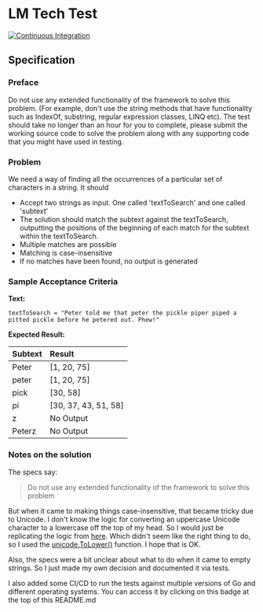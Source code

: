 # LM Tech Test

[![Continuous Integration](https://github.com/ebh/lm-tech-test/actions/workflows/ci.yml/badge.svg)](https://github.com/ebh/lm-tech-test/actions/workflows/ci.yml)

## Specification

### Preface

Do not use any extended functionality of the framework to solve this problem. (For example, don't use the string methods
that have functionality such as IndexOf, substring, regular expression classes, LINQ etc). The test should take no
longer than an hour for you to complete, please submit the working source code to solve the problem along with any
supporting code that you might have used in testing.

### Problem

We need a way of finding all the occurrences of a particular set of characters in a string. It should

* Accept two strings as input. One called 'textToSearch' and one called 'subtext'
* The solution should match the subtext against the textToSearch, outputting the positions of the beginning of each
  match for the subtext within the textToSearch.
* Multiple matches are possible
* Matching is case-insensitive
* If no matches have been found, no output is generated

### Sample Acceptance Criteria

**Text:**

`textToSearch = "Peter told me that peter the pickle piper piped a pitted pickle before he petered out. Phew!"`

**Expected Result:**

| Subtext    | Result               |
| -----------|:---------------------|
| Peter      | [1, 20, 75]          |
| peter      | [1, 20, 75]          |
| pick       | [30, 58]             |
| pi         | [30, 37, 43, 51, 58] |
| z          | No Output          |
| Peterz     | No Output          |

### Notes on the solution

The specs say:

> Do not use any extended functionality of the framework to solve this problem

But when it came to making things case-insensitive, that became tricky due to Unicode. I don't know the logic for
converting an uppercase Unicode character to a lowercase off the top of my head. So I would just be replicating the
logic from [here](https://go.googlesource.com/go/+/go1.16.3/src/unicode/letter.go#207). Which didn't seem like the right
thing to do, so I used the [unicode.ToLower()](https://pkg.go.dev/unicode#ToLower) function. I hope that is OK.

Also, the specs were a bit unclear about what to do when it came to empty strings. So I just made my own decision and
documented it via tests.

I also added some CI/CD to run the tests against multiple versions of Go and different operating systems. You can 
access it by clicking on this badge at the top of this README.md
